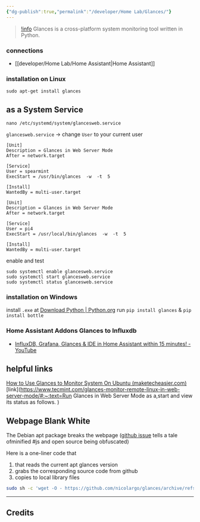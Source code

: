 ```yaml
---
{"dg-publish":true,"permalink":"/developer/Home Lab/Glances/"}
---
```



> [!info](https://nicolargo.github.io/glances/)
> Glances is a cross-platform system monitoring tool written in Python.

### connections
- [[developer/Home Lab/Home Assistant\|Home Assistant]]

### installation on Linux
```shell
sudo apt-get install glances
```

## as a System Service
```shell
nano /etc/systemd/system/glancesweb.service
```

`glancesweb.service` → change `User` to your current user 
```shell
[Unit]
Description = Glances in Web Server Mode
After = network.target

[Service]
User = spearmint
ExecStart = /usr/bin/glances  -w  -t  5

[Install]
WantedBy = multi-user.target
```

```shell
[Unit]
Description = Glances in Web Server Mode
After = network.target

[Service]
User = pi4
ExecStart = /usr/local/bin/glances  -w  -t  5

[Install]
WantedBy = multi-user.target
```

enable and test 
```shell
sudo systemctl enable glancesweb.service
sudo systemctl start glancesweb.service
sudo systemctl status glancesweb.service
```

### installation on Windows
install `.exe` at [Download Python | Python.org](https://www.python.org/getit/)
run `pip install glances` & `pip install bottle`

### Home Assistant Addons Glances to Influxdb
- [InfluxDB, Grafana, Glances & IDE in Home Assistant within 15 minutes! - YouTube](https://www.youtube.com/watch?v=m9qIqq104as&t=2s)


## helpful links
[How to Use Glances to Monitor System On Ubuntu (maketecheasier.com)](https://www.maketecheasier.com/glances-monitor-system-ubuntu/)
[link](https://www.tecmint.com/glances-monitor-remote-linux-in-web-server-mode/#:~:text=Run Glances in Web Server Mode as a,start and view its status as follows. )

## Webpage Blank White
The Debian apt package breaks the webpage ([github issue](https://github.com/nicolargo/glances/issues/2021) tells a tale ofminified #js and open source being obfuscated)

Here is a one-liner code that 
1. that reads the current apt glances version
2. grabs the corresponding source code from github
3. copies to local library files
```bash
sudo sh -c 'wget -O - https://github.com/nicolargo/glances/archive/refs/tags/v$(glances -V|cut -zd" " -f2|tr -d v).tar.gz | tar -xz -C /usr/lib/python3/dist-packages/glances/outputs/static/ --strip-components=4 --wildcards glances-*/glances/outputs/static/public/'
```

---
## Credits